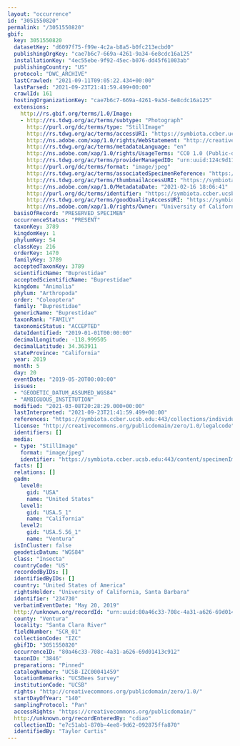 ```yaml
---
layout: "occurrence"
id: "3051550820"
permalink: "/3051550820"
gbif:
  key: 3051550820
  datasetKey: "d6097f75-f99e-4c2a-b8a5-b0fc213ecbd0"
  publishingOrgKey: "cae7b6c7-669a-4261-9a34-6e8cdc16a125"
  installationKey: "4ec55ebe-9f92-45ec-b076-dd45f61003ab"
  publishingCountry: "US"
  protocol: "DWC_ARCHIVE"
  lastCrawled: "2021-09-11T09:05:22.434+00:00"
  lastParsed: "2021-09-23T21:41:59.499+00:00"
  crawlId: 161
  hostingOrganizationKey: "cae7b6c7-669a-4261-9a34-6e8cdc16a125"
  extensions:
    http://rs.gbif.org/terms/1.0/Image:
    - http://rs.tdwg.org/ac/terms/subtype: "Photograph"
      http://purl.org/dc/terms/type: "StillImage"
      http://rs.tdwg.org/ac/terms/accessURI: "https://symbiota.ccber.ucsb.edu:443/content/specimenImages/UCSB_IZC/UCSB-IZC00041/UCSB-IZC00041459.jpg"
      http://ns.adobe.com/xap/1.0/rights/WebStatement: "http://creativecommons.org/publicdomain/zero/1.0/"
      http://rs.tdwg.org/ac/terms/metadataLanguage: "en"
      http://ns.adobe.com/xap/1.0/rights/UsageTerms: "CC0 1.0 (Public-domain)"
      http://rs.tdwg.org/ac/terms/providerManagedID: "urn:uuid:124c9d11-d14e-48e5-99d1-809b924b9edc"
      http://purl.org/dc/terms/format: "image/jpeg"
      http://rs.tdwg.org/ac/terms/associatedSpecimenReference: "https://symbiota.ccber.ucsb.edu:443/collections/individual/index.php?occid=234730"
      http://rs.tdwg.org/ac/terms/thumbnailAccessURI: "https://symbiota.ccber.ucsb.edu:443/content/specimenImages/UCSB_IZC/UCSB-IZC00041/UCSB-IZC00041459_tn.jpg"
      http://ns.adobe.com/xap/1.0/MetadataDate: "2021-02-16 18:06:41"
      http://purl.org/dc/terms/identifier: "https://symbiota.ccber.ucsb.edu:443/content/specimenImages/UCSB_IZC/UCSB-IZC00041/UCSB-IZC00041459.jpg"
      http://rs.tdwg.org/ac/terms/goodQualityAccessURI: "https://symbiota.ccber.ucsb.edu:443/content/specimenImages/UCSB_IZC/UCSB-IZC00041/UCSB-IZC00041459.jpg"
      http://ns.adobe.com/xap/1.0/rights/Owner: "University of California, Santa Barbara"
  basisOfRecord: "PRESERVED_SPECIMEN"
  occurrenceStatus: "PRESENT"
  taxonKey: 3789
  kingdomKey: 1
  phylumKey: 54
  classKey: 216
  orderKey: 1470
  familyKey: 3789
  acceptedTaxonKey: 3789
  scientificName: "Buprestidae"
  acceptedScientificName: "Buprestidae"
  kingdom: "Animalia"
  phylum: "Arthropoda"
  order: "Coleoptera"
  family: "Buprestidae"
  genericName: "Buprestidae"
  taxonRank: "FAMILY"
  taxonomicStatus: "ACCEPTED"
  dateIdentified: "2019-01-01T00:00:00"
  decimalLongitude: -118.999505
  decimalLatitude: 34.363911
  stateProvince: "California"
  year: 2019
  month: 5
  day: 20
  eventDate: "2019-05-20T00:00:00"
  issues:
  - "GEODETIC_DATUM_ASSUMED_WGS84"
  - "AMBIGUOUS_INSTITUTION"
  modified: "2021-03-08T20:28:29.000+00:00"
  lastInterpreted: "2021-09-23T21:41:59.499+00:00"
  references: "https://symbiota.ccber.ucsb.edu:443/collections/individual/index.php?occid=234730"
  license: "http://creativecommons.org/publicdomain/zero/1.0/legalcode"
  identifiers: []
  media:
  - type: "StillImage"
    format: "image/jpeg"
    identifier: "https://symbiota.ccber.ucsb.edu:443/content/specimenImages/UCSB_IZC/UCSB-IZC00041/UCSB-IZC00041459.jpg"
  facts: []
  relations: []
  gadm:
    level0:
      gid: "USA"
      name: "United States"
    level1:
      gid: "USA.5_1"
      name: "California"
    level2:
      gid: "USA.5.56_1"
      name: "Ventura"
  isInCluster: false
  geodeticDatum: "WGS84"
  class: "Insecta"
  countryCode: "US"
  recordedByIDs: []
  identifiedByIDs: []
  country: "United States of America"
  rightsHolder: "University of California, Santa Barbara"
  identifier: "234730"
  verbatimEventDate: "May 20, 2019"
  http://unknown.org/recordId: "urn:uuid:80a46c33-708c-4a31-a626-69d01413c912"
  county: "Ventura"
  locality: "Santa Clara River"
  fieldNumber: "SCR_01"
  collectionCode: "IZC"
  gbifID: "3051550820"
  occurrenceID: "80a46c33-708c-4a31-a626-69d01413c912"
  taxonID: "3846"
  preparations: "Pinned"
  catalogNumber: "UCSB-IZC00041459"
  locationRemarks: "UCSBees Survey"
  institutionCode: "UCSB"
  rights: "http://creativecommons.org/publicdomain/zero/1.0/"
  startDayOfYear: "140"
  samplingProtocol: "Pan"
  accessRights: "https://creativecommons.org/publicdomain/"
  http://unknown.org/recordEnteredBy: "cdiao"
  collectionID: "e7c51ab1-870b-4ee8-9d62-092875ffa870"
  identifiedBy: "Taylor Curtis"
---
```

